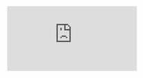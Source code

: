 ![Image alt](https://github.com/GrichinNikita2019/yandex_praktikum_da/raw/certificate/yandex_praktikum_da/certificate/Гричин_Никита_Сергеевич_20222DA00161.pdf)
